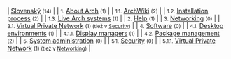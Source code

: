 | [Slovenský](/index.php/Category:Slovensk%C3%BD "Category:Slovenský") <small>(14)</small> |
| <small>1.</small> [About Arch](/index.php/Category:About_Arch_(Slovensk%C3%BD) "Category:About Arch (Slovenský)") <small>(1)</small> |
| <small>1.1.</small> [ArchWiki](/index.php/Category:ArchWiki_(Slovensk%C3%BD) "Category:ArchWiki (Slovenský)") <small>(2)</small> |
| <small>1.2.</small> [Installation process](/index.php/Category:Installation_process_(Slovensk%C3%BD) "Category:Installation process (Slovenský)") <small>(2)</small> |
| <small>1.3.</small> [Live Arch systems](/index.php/Category:Live_Arch_systems_(Slovensk%C3%BD) "Category:Live Arch systems (Slovenský)") <small>(1)</small> |
| <small>2.</small> [Help](/index.php/Category:Help_(Slovensk%C3%BD) "Category:Help (Slovenský)") <small>(1)</small> |
| <small>3.</small> [Networking](/index.php/Category:Networking_(Slovensk%C3%BD) "Category:Networking (Slovenský)") <small>(0)</small> |
| <small>3.1.</small> [Virtual Private Network](/index.php/Category:Virtual_Private_Network_(Slovensk%C3%BD) "Category:Virtual Private Network (Slovenský)") <small>(1) (tiež v [Security](/index.php/Category:Security_(Slovensk%C3%BD) "Category:Security (Slovenský)"))</small> |
| <small>4.</small> [Software](/index.php/Category:Software_(Slovensk%C3%BD) "Category:Software (Slovenský)") <small>(0)</small> |
| <small>4.1.</small> [Desktop environments](/index.php/Category:Desktop_environments_(Slovensk%C3%BD) "Category:Desktop environments (Slovenský)") <small>(1)</small> |
| <small>4.1.1.</small> [Display managers](/index.php/Category:Display_managers_(Slovensk%C3%BD) "Category:Display managers (Slovenský)") <small>(1)</small> |
| <small>4.2.</small> [Package management](/index.php/Category:Package_management_(Slovensk%C3%BD) "Category:Package management (Slovenský)") <small>(2)</small> |
| <small>5.</small> [System administration](/index.php/Category:System_administration_(Slovensk%C3%BD) "Category:System administration (Slovenský)") <small>(0)</small> |
| <small>5.1.</small> [Security](/index.php/Category:Security_(Slovensk%C3%BD) "Category:Security (Slovenský)") <small>(0)</small> |
| <small>5.1.1.</small> [Virtual Private Network](/index.php/Category:Virtual_Private_Network_(Slovensk%C3%BD) "Category:Virtual Private Network (Slovenský)") <small>(1) (tiež v [Networking](/index.php/Category:Networking_(Slovensk%C3%BD) "Category:Networking (Slovenský)"))</small> |